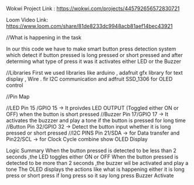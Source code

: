 Wokwi Project Link :
https://wokwi.com/projects/445792656572830721

Loom Video Link:
https://www.loom.com/share/81de8233dc9948acb81aef14bec43921


//What is happening in the task 

In our this code we have to make smart button press detection system which detect if button pressed is long pressed or short pressed and after determing what type of press it was it activates either LED or the Buzzer

//Libraries
First we used libraries like arduino , adafruit gfx library for text display , Wire .<h> fir I2C communication and adfruit SSD_1306 for OLED control

//Pin Map 

//LED
Pin 15 /GPIO 15 -> It proivdes LED OUTPUT (Toggled either ON or OFF) when the button is short pressed
//Buzzer
Pin 17/GPIO 17 -> It activates the buzzzer and play a tone if the button is pressed for long time
//Button 
Pin 32/GPIO 32 -> Detect the button input whether it is long pressed or short pressed
//I2C PINS
Pin 21/SDA -> for Data  transfer and Pin22/SCL -> for Clock Cycle combine show OLED Display

Logic Summary 
When the button pressed is detected to be less than 2 seconds ,the LED toggles either ON or OFF 
When the button pressed is detected to be more  than 2 seconds ,the buzzer wil be activated and play a tone
The OLED displays the actions like what is happening either it is long press or short press if long press so it say long press Buzzer Activate 







